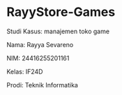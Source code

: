 # RayyStore-Games
Studi Kasus: manajemen toko game

Nama: Rayya Sevareno

NIM: 24416255201161

Kelas: IF24D

Prodi: Teknik Informatika

